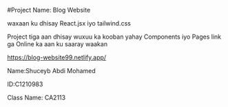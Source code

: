 #Project Name: Blog Website 

waxaan ku dhisay React.jsx iyo tailwind.css 

Project tiga aan dhisay wuxuu ka kooban yahay Components iyo Pages
link ga Online ka aan ku saaray waakan 

https://blog-website99.netlify.app/

Name:Shuceyb Abdi Mohamed

ID:C1210983

Class Name: CA2113
